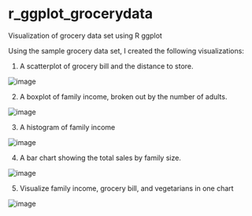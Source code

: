 # r_ggplot_grocerydata
Visualization of grocery data set using R ggplot 

Using the sample grocery data set, I created the following visualizations: 

1. A scatterplot of grocery bill and the distance to store.

![image](https://user-images.githubusercontent.com/45947172/114325932-be918080-9aef-11eb-90b8-f99d385095eb.png)


2. A boxplot of family income, broken out by the number of adults.

![image](https://user-images.githubusercontent.com/45947172/114326006-fa2c4a80-9aef-11eb-8064-38a7776c91b5.png)

3. A histogram of family income

![image](https://user-images.githubusercontent.com/45947172/114326100-5a22f100-9af0-11eb-9ba2-87f5a947eedb.png)


4. A bar chart showing the total sales by family size.

![image](https://user-images.githubusercontent.com/45947172/114326165-b423b680-9af0-11eb-8665-1d4cdbe8f9a3.png)

5. Visualize family income, grocery bill, and vegetarians in one chart

![image](https://user-images.githubusercontent.com/45947172/114326204-e03f3780-9af0-11eb-8de3-38d09ace214b.png)

